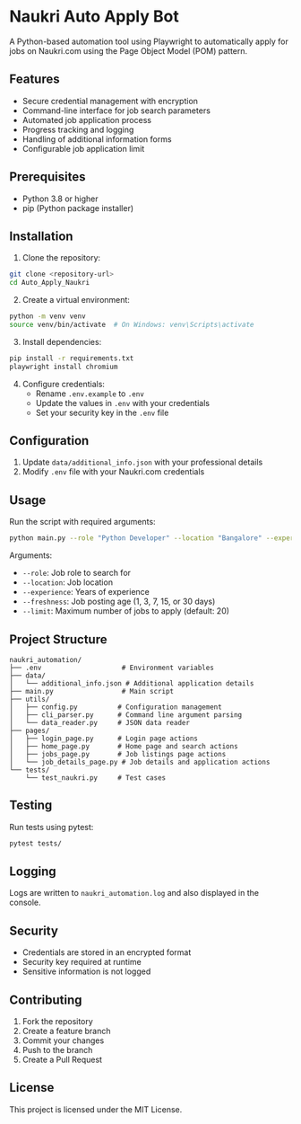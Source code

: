 # Naukri Auto Apply Bot

A Python-based automation tool using Playwright to automatically apply for jobs on Naukri.com using the Page Object Model (POM) pattern.

## Features

- Secure credential management with encryption
- Command-line interface for job search parameters
- Automated job application process
- Progress tracking and logging
- Handling of additional information forms
- Configurable job application limit

## Prerequisites

- Python 3.8 or higher
- pip (Python package installer)

## Installation

1. Clone the repository:
```bash
git clone <repository-url>
cd Auto_Apply_Naukri
```

2. Create a virtual environment:
```bash
python -m venv venv
source venv/bin/activate  # On Windows: venv\Scripts\activate
```

3. Install dependencies:
```bash
pip install -r requirements.txt
playwright install chromium
```

4. Configure credentials:
   - Rename `.env.example` to `.env`
   - Update the values in `.env` with your credentials
   - Set your security key in the `.env` file

## Configuration

1. Update `data/additional_info.json` with your professional details
2. Modify `.env` file with your Naukri.com credentials

## Usage

Run the script with required arguments:

```bash
python main.py --role "Python Developer" --location "Bangalore" --experience 5 --freshness 1 --limit 20
```

Arguments:
- `--role`: Job role to search for
- `--location`: Job location
- `--experience`: Years of experience
- `--freshness`: Job posting age (1, 3, 7, 15, or 30 days)
- `--limit`: Maximum number of jobs to apply (default: 20)

## Project Structure

```
naukri_automation/
├── .env                    # Environment variables
├── data/
│   └── additional_info.json # Additional application details
├── main.py                 # Main script
├── utils/
│   ├── config.py          # Configuration management
│   ├── cli_parser.py      # Command line argument parsing
│   └── data_reader.py     # JSON data reader
├── pages/
│   ├── login_page.py      # Login page actions
│   ├── home_page.py       # Home page and search actions
│   ├── jobs_page.py       # Job listings page actions
│   └── job_details_page.py # Job details and application actions
└── tests/
    └── test_naukri.py     # Test cases
```

## Testing

Run tests using pytest:

```bash
pytest tests/
```

## Logging

Logs are written to `naukri_automation.log` and also displayed in the console.

## Security

- Credentials are stored in an encrypted format
- Security key required at runtime
- Sensitive information is not logged

## Contributing

1. Fork the repository
2. Create a feature branch
3. Commit your changes
4. Push to the branch
5. Create a Pull Request

## License

This project is licensed under the MIT License.
